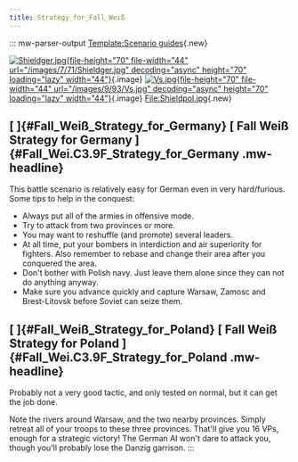 ```yaml
---
title: Strategy_for_Fall_Weiß
---
```

::: mw-parser-output
[Template:Scenario
guides](/wiki/index.php?title=Template:Scenario_guides&action=edit&redlink=1 "Template:Scenario guides (page does not exist)"){.new}

[![Shieldger.jpg](/images/7/71/Shieldger.jpg){file-height="70"
file-width="44" url="/images/7/71/Shieldger.jpg" decoding="async"
height="70" loading="lazy"
width="44"}](/wiki/File:Shieldger.jpg){.image}
[![Vs.jpg](/images/9/93/Vs.jpg){file-height="70" file-width="44"
url="/images/9/93/Vs.jpg" decoding="async" height="70" loading="lazy"
width="44"}](/wiki/File:Vs.jpg){.image}
[File:Shieldpol.jpg](/wiki/index.php?title=Special:Upload&wpDestFile=Shieldpol.jpg "File:Shieldpol.jpg"){.new}

## [ ]{#Fall_Weiß_Strategy_for_Germany} [ Fall Weiß Strategy for Germany ]{#Fall_Wei.C3.9F_Strategy_for_Germany .mw-headline}

This battle scenario is relatively easy for German even in very
hard/furious. Some tips to help in the conquest:

-   Always put all of the armies in offensive mode.
-   Try to attack from two provinces or more.
-   You may want to reshuffle (and promote) several leaders.
-   At all time, put your bombers in interdiction and air superiority
    for fighters. Also remember to rebase and change their area after
    you conquered the area.
-   Don't bother with Polish navy. Just leave them alone since they can
    not do anything anyway.
-   Make sure you advance quickly and capture Warsaw, Zamosc and
    Brest-Litovsk before Soviet can seize them.

## [ ]{#Fall_Weiß_Strategy_for_Poland} [ Fall Weiß Strategy for Poland ]{#Fall_Wei.C3.9F_Strategy_for_Poland .mw-headline}

Probably not a very good tactic, and only tested on normal, but it can
get the job done.

Note the rivers around Warsaw, and the two nearby provinces. Simply
retreat all of your troops to these three provinces. That\'ll give you
16 VPs, enough for a strategic victory! The German AI won\'t dare to
attack you, though you\'ll probably lose the Danzig garrison.
:::
